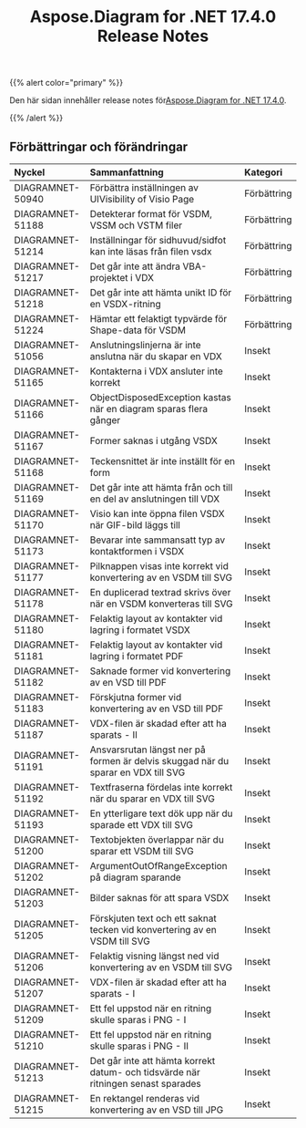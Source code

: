 ﻿---
title: Aspose.Diagram for .NET 17.4.0 Release Notes
type: docs
weight: 90
url: /sv/net/aspose-diagram-for-net-17-4-0-release-notes/
---
{{% alert color="primary" %}} 

 Den här sidan innehåller release notes för[Aspose.Diagram for .NET 17.4.0](https://www.nuget.org/packages/Aspose.Diagram/17.4.0).

{{% /alert %}} 
## **Förbättringar och förändringar**

|**Nyckel**|**Sammanfattning**|**Kategori**|
|:- |:- |:- |
|DIAGRAMNET-50940|Förbättra inställningen av UIVisibility of Visio Page|Förbättring|
|DIAGRAMNET-51188|Detekterar format för VSDM, VSSM och VSTM filer|Förbättring|
|DIAGRAMNET-51214|Inställningar för sidhuvud/sidfot kan inte läsas från filen vsdx|Förbättring|
|DIAGRAMNET-51217|Det går inte att ändra VBA-projektet i VDX|Förbättring|
|DIAGRAMNET-51218|Det går inte att hämta unikt ID för en VSDX-ritning|Förbättring|
|DIAGRAMNET-51224|Hämtar ett felaktigt typvärde för Shape-data för VSDM|Förbättring|
|DIAGRAMNET-51056|Anslutningslinjerna är inte anslutna när du skapar en VDX|Insekt|
|DIAGRAMNET-51165|Kontakterna i VDX ansluter inte korrekt|Insekt|
|DIAGRAMNET-51166|ObjectDisposedException kastas när en diagram sparas flera gånger|Insekt|
|DIAGRAMNET-51167|Former saknas i utgång VSDX|Insekt|
|DIAGRAMNET-51168|Teckensnittet är inte inställt för en form|Insekt|
|DIAGRAMNET-51169|Det går inte att hämta från och till en del av anslutningen till VDX|Insekt|
|DIAGRAMNET-51170|Visio kan inte öppna filen VSDX när GIF-bild läggs till|Insekt|
|DIAGRAMNET-51173|Bevarar inte sammansatt typ av kontaktformen i VSDX|Insekt|
|DIAGRAMNET-51177|Pilknappen visas inte korrekt vid konvertering av en VSDM till SVG|Insekt|
|DIAGRAMNET-51178|En duplicerad textrad skrivs över när en VSDM konverteras till SVG|Insekt|
|DIAGRAMNET-51180|Felaktig layout av kontakter vid lagring i formatet VSDX|Insekt|
|DIAGRAMNET-51181|Felaktig layout av kontakter vid lagring i formatet PDF|Insekt|
|DIAGRAMNET-51182|Saknade former vid konvertering av en VSD till PDF|Insekt|
|DIAGRAMNET-51183|Förskjutna former vid konvertering av en VSD till PDF|Insekt|
|DIAGRAMNET-51187|VDX-filen är skadad efter att ha sparats - II|Insekt|
|DIAGRAMNET-51191|Ansvarsrutan längst ner på formen är delvis skuggad när du sparar en VDX till SVG|Insekt|
|DIAGRAMNET-51192|Textfraserna fördelas inte korrekt när du sparar en VDX till SVG|Insekt|
|DIAGRAMNET-51193|En ytterligare text dök upp när du sparade ett VDX till SVG|Insekt|
|DIAGRAMNET-51200|Textobjekten överlappar när du sparar ett VSDM till SVG|Insekt|
|DIAGRAMNET-51202|ArgumentOutOfRangeException på diagram sparande|Insekt|
|DIAGRAMNET-51203|Bilder saknas för att spara VSDX|Insekt|
|DIAGRAMNET-51205|Förskjuten text och ett saknat tecken vid konvertering av en VSDM till SVG|Insekt|
|DIAGRAMNET-51206|Felaktig visning längst ned vid konvertering av en VSDM till SVG|Insekt|
|DIAGRAMNET-51207|VDX-filen är skadad efter att ha sparats - I|Insekt|
|DIAGRAMNET-51209|Ett fel uppstod när en ritning skulle sparas i PNG - I|Insekt|
|DIAGRAMNET-51210|Ett fel uppstod när en ritning skulle sparas i PNG - II|Insekt|
|DIAGRAMNET-51213|Det går inte att hämta korrekt datum- och tidsvärde när ritningen senast sparades|Insekt|
|DIAGRAMNET-51215|En rektangel renderas vid konvertering av en VSD till JPG|Insekt|

